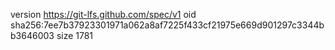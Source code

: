 version https://git-lfs.github.com/spec/v1
oid sha256:7ee7b37923301971a062a8af7225f433cf21975e669d901297c3344bb3646003
size 1781
